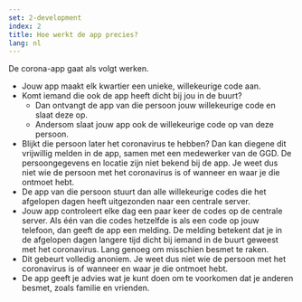 ```yaml
---
set: 2-development
index: 2
title: Hoe werkt de app precies?
lang: nl
---
```


De corona-app gaat als volgt werken.

- Jouw app maakt elk kwartier een unieke, willekeurige code aan.
- Komt iemand die ook de app heeft dicht bij jou in de buurt? 
    - Dan ontvangt de app van die persoon jouw willekeurige code en slaat deze op. 
    - Andersom slaat jouw app ook de willekeurige code op van deze persoon. 
- Blijkt die persoon later het coronavirus te hebben? Dan kan diegene dit vrijwillig melden in de app, 
samen met een medewerker van de GGD. De persoongegevens en locatie zijn niet bekend bij de app. Je weet dus niet wie de persoon met het coronavirus is of wanneer en waar je die ontmoet hebt.
- De app van die persoon stuurt dan alle willekeurige codes die het afgelopen dagen heeft uitgezonden naar een centrale server.
- Jouw app controleert elke dag een paar keer de codes op de centrale server. Als één van die codes hetzelfde is als een code op jouw telefoon, dan geeft de app een melding. De melding betekent dat je in de afgelopen dagen langere tijd dicht bij iemand in de buurt geweest met het coronavirus. Lang genoeg om misschien besmet te raken. 
- Dit gebeurt volledig anoniem. Je weet dus niet wie de persoon met het coronavirus is of wanneer en waar je die ontmoet hebt.
- De app geeft je advies wat je kunt doen om te voorkomen dat je anderen besmet, zoals familie en vrienden.

